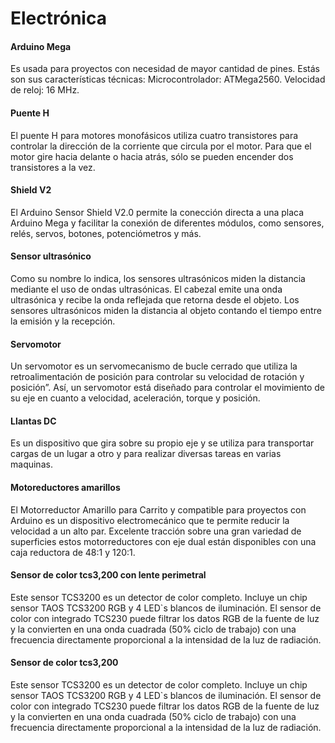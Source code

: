 <h1>Electrónica</h1>
<h4>Arduino Mega</h4>
Es usada para proyectos con necesidad de mayor cantidad de pines. Estás son sus características técnicas: Microcontrolador: ATMega2560. Velocidad de reloj: 16 MHz.
<h4>Puente H</h4>
El puente H para motores monofásicos utiliza cuatro transistores para controlar la dirección de la corriente que circula por el motor. Para que el motor gire hacia delante o hacia atrás, sólo se pueden encender dos transistores a la vez.
 <h4>Shield V2</h4>
El Arduino Sensor Shield V2.0 permite la conección directa a una placa Arduino Mega y facilitar la conexión de diferentes módulos, como sensores, relés, servos, botones, potenciómetros y más.
<h4>Sensor ultrasónico</h4>
Como su nombre lo indica, los sensores ultrasónicos miden la distancia mediante el uso de ondas ultrasónicas. El cabezal emite una onda ultrasónica y recibe la onda reflejada que retorna desde el objeto. Los sensores ultrasónicos miden la distancia al objeto contando el tiempo entre la emisión y la recepción.
<h4>Servomotor</h4>
Un servomotor es un servomecanismo de bucle cerrado que utiliza la retroalimentación de posición para controlar su velocidad de rotación y posición”. Así, un servomotor está diseñado para controlar el movimiento de su eje en cuanto a velocidad, aceleración, torque y posición.
<h4>Llantas DC</h4>
Es un dispositivo que gira sobre su propio eje y se utiliza para transportar cargas de un lugar a otro y para realizar diversas tareas en varias maquinas.
<h4>Motoreductores  amarillos</h4>
El Motorreductor Amarillo para Carrito y compatible para proyectos con Arduino es un dispositivo electromecánico que te permite reducir la velocidad a un alto par. Excelente tracción sobre una gran variedad de superficies estos motorreductores con eje dual están disponibles con una caja reductora de 48:1 y 120:1.
<h4>Sensor de color  tcs3,200 con lente perimetral</h4>
Este sensor TCS3200 es un detector de color completo. Incluye un chip sensor TAOS TCS3200 RGB y 4 LED`s blancos de iluminación. 
El sensor de color con integrado TCS230 puede filtrar los datos RGB de la fuente de luz y la convierten en una onda cuadrada (50% ciclo de trabajo) con una frecuencia directamente proporcional a la intensidad de la luz de radiación.
<h4>Sensor de color tcs3,200</h4>
Este sensor TCS3200 es un detector de color completo. Incluye un chip sensor TAOS TCS3200 RGB y 4 LED`s blancos de iluminación. 
El sensor de color con integrado TCS230 puede filtrar los datos RGB de la fuente de luz y la convierten en una onda cuadrada (50% ciclo de trabajo) con una frecuencia directamente proporcional a la intensidad de la luz de radiación.
